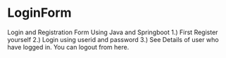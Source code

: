 # LoginForm
Login and Registration Form Using Java and Springboot
1.)  First Register yourself 
2.) Login using userid and password
3.) See Details of user who have logged in. You can logout from here.
